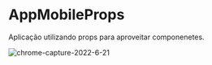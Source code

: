 # AppMobileProps
Aplicação utilizando props para aproveitar componenetes.

![chrome-capture-2022-6-21](https://user-images.githubusercontent.com/106246945/180332953-1459b63b-a856-4500-ac7f-1f0f8423778c.gif)
